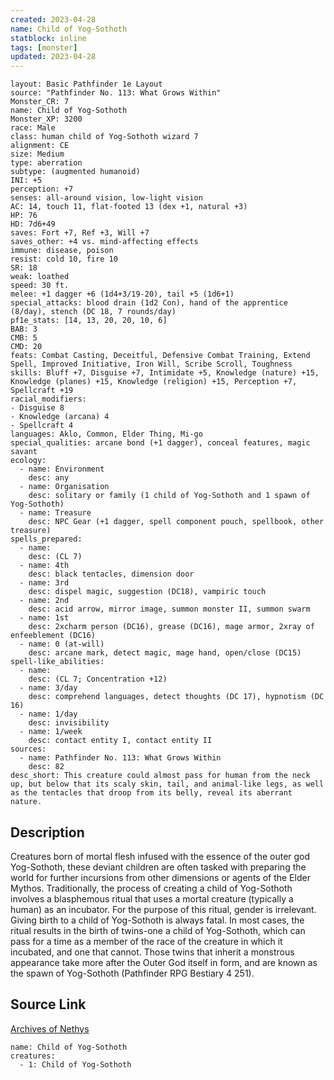 ```yaml
---
created: 2023-04-28
name: Child of Yog-Sothoth
statblock: inline
tags: [monster]
updated: 2023-04-28
---
```

```statblock
layout: Basic Pathfinder 1e Layout
source: "Pathfinder No. 113: What Grows Within"
Monster_CR: 7
name: Child of Yog-Sothoth
Monster_XP: 3200
race: Male
class: human child of Yog-Sothoth wizard 7
alignment: CE
size: Medium
type: aberration
subtype: (augmented humanoid)
INI: +5
perception: +7
senses: all-around vision, low-light vision
AC: 14, touch 11, flat-footed 13 (dex +1, natural +3)
HP: 76
HD: 7d6+49
saves: Fort +7, Ref +3, Will +7
saves_other: +4 vs. mind-affecting effects
immune: disease, poison
resist: cold 10, fire 10
SR: 18
weak: loathed
speed: 30 ft.
melee: +1 dagger +6 (1d4+3/19-20), tail +5 (1d6+1)
special_attacks: blood drain (1d2 Con), hand of the apprentice (8/day), stench (DC 18, 7 rounds/day)
pf1e_stats: [14, 13, 20, 20, 10, 6]
BAB: 3
CMB: 5
CMD: 20
feats: Combat Casting, Deceitful, Defensive Combat Training, Extend Spell, Improved Initiative, Iron Will, Scribe Scroll, Toughness
skills: Bluff +7, Disguise +7, Intimidate +5, Knowledge (nature) +15, Knowledge (planes) +15, Knowledge (religion) +15, Perception +7, Spellcraft +19
racial_modifiers:
- Disguise 8
- Knowledge (arcana) 4
- Spellcraft 4
languages: Aklo, Common, Elder Thing, Mi-go
special_qualities: arcane bond (+1 dagger), conceal features, magic savant
ecology:
  - name: Environment
    desc: any
  - name: Organisation
    desc: solitary or family (1 child of Yog-Sothoth and 1 spawn of Yog-Sothoth)
  - name: Treasure
    desc: NPC Gear (+1 dagger, spell component pouch, spellbook, other treasure)
spells_prepared:
  - name:
    desc: (CL 7)
  - name: 4th
    desc: black tentacles, dimension door
  - name: 3rd
    desc: dispel magic, suggestion (DC18), vampiric touch
  - name: 2nd
    desc: acid arrow, mirror image, summon monster II, summon swarm
  - name: 1st
    desc: 2xcharm person (DC16), grease (DC16), mage armor, 2xray of enfeeblement (DC16)
  - name: 0 (at-will)
    desc: arcane mark, detect magic, mage hand, open/close (DC15)
spell-like_abilities:
  - name:
    desc: (CL 7; Concentration +12)
  - name: 3/day
    desc: comprehend languages, detect thoughts (DC 17), hypnotism (DC 16)
  - name: 1/day
    desc: invisibility
  - name: 1/week
    desc: contact entity I, contact entity II
sources:
  - name: Pathfinder No. 113: What Grows Within
    desc: 82
desc_short: This creature could almost pass for human from the neck up, but below that its scaly skin, tail, and animal-like legs, as well as the tentacles that droop from its belly, reveal its aberrant nature.
```
## Description
Creatures born of mortal flesh infused with the essence of the outer god Yog-Sothoth, these deviant children are often tasked with preparing the world for further incursions from other dimensions or agents of the Elder Mythos. Traditionally, the process of creating a child of Yog-Sothoth involves a blasphemous ritual that uses a mortal creature (typically a human) as an incubator. For the purpose of this ritual, gender is irrelevant. Giving birth to a child of Yog-Sothoth is always fatal. In most cases, the ritual results in the birth of twins-one a child of Yog-Sothoth, which can pass for a time as a member of the race of the creature in which it incubated, and one that cannot. Those twins that inherit a monstrous appearance take more after the Outer God itself in form, and are known as the spawn of Yog-Sothoth (Pathfinder RPG Bestiary 4 251).
## Source Link
[Archives of Nethys](https://aonprd.com/MonsterDisplay.aspx?ItemName=Child%20of%20Yog-Sothoth)
```encounter-table
name: Child of Yog-Sothoth
creatures:
  - 1: Child of Yog-Sothoth
```
